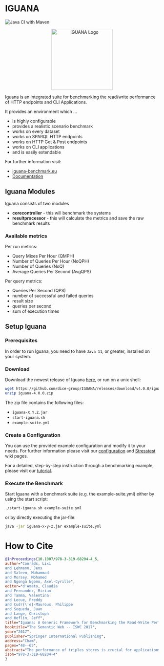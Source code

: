 # IGUANA

![Java CI with Maven](https://github.com/dice-group/IGUANA/workflows/Java%20CI%20with%20Maven/badge.svg)

<p align="center">
    <img src="https://github.com/dice-group/IGUANA/raw/develop/images/IGUANA_logo.png" alt="IGUANA Logo" width="200">
</p>
Iguana is an integrated suite for benchmarking the read/write performance of HTTP endpoints and CLI Applications.

It provides an environment which ...

* is highly configurable
* provides a realistic scenario benchmark
* works on every dataset
* works on SPARQL HTTP endpoints
* works on HTTP Get & Post endpoints
* works on CLI applications
* and is easily extendable

For further information visit:
- [iguana-benchmark.eu](http://iguana-benchmark.eu)
- [Documentation](http://iguana-benchmark.eu/docs/3.3/)

## Iguana Modules

Iguana consists of two modules
- **corecontroller** - this will benchmark the systems
- **resultprocessor** - this will calculate the metrics and save the raw benchmark results

### Available metrics

Per run metrics:
* Query Mixes Per Hour (QMPH)
* Number of Queries Per Hour (NoQPH)
* Number of Queries (NoQ)
* Average Queries Per Second (AvgQPS)

Per query metrics:
* Queries Per Second (QPS)
* number of successful and failed queries
* result size
* queries per second
* sum of execution times

## Setup Iguana

### Prerequisites

In order to run Iguana, you need to have `Java 11`, or greater, installed on your system.

### Download
Download the newest release of Iguana [here](https://github.com/dice-group/IGUANA/releases/latest), or run on a unix shell:

```sh
wget https://github.com/dice-group/IGUANA/releases/download/v4.0.0/iguana-4.0.0.zip
unzip iguana-4.0.0.zip
```

The zip file contains the following files:

* `iguana-X.Y.Z.jar`
* `start-iguana.sh`
* `example-suite.yml`

### Create a Configuration

You can use the provided example configuration and modify it to your needs.
For further information please visit our [configuration](http://iguana-benchmark.eu/docs/3.2/usage/configuration/) and [Stresstest](http://iguana-benchmark.eu/docs/3.0/usage/stresstest/) wiki pages.

For a detailed, step-by-step instruction through a benchmarking example, please visit our [tutorial](http://iguana-benchmark.eu/docs/3.2/usage/tutorial/).

### Execute the Benchmark

Start Iguana with a benchmark suite (e.g. the example-suite.yml) either by using the start script:

```sh
./start-iguana.sh example-suite.yml
```

or by directly executing the jar-file:

```sh
java -jar iguana-x-y-z.jar example-suite.yml
```

# How to Cite

```bibtex
@InProceedings{10.1007/978-3-319-68204-4_5,
author="Conrads, Lixi
and Lehmann, Jens
and Saleem, Muhammad
and Morsey, Mohamed
and Ngonga Ngomo, Axel-Cyrille",
editor="d'Amato, Claudia
and Fernandez, Miriam
and Tamma, Valentina
and Lecue, Freddy
and Cudr{\'e}-Mauroux, Philippe
and Sequeda, Juan
and Lange, Christoph
and Heflin, Jeff",
title="Iguana: A Generic Framework for Benchmarking the Read-Write Performance of Triple Stores",
booktitle="The Semantic Web -- ISWC 2017",
year="2017",
publisher="Springer International Publishing",
address="Cham",
pages="48--65",
abstract="The performance of triples stores is crucial for applications driven by RDF. Several benchmarks have been proposed that assess the performance of triple stores. However, no integrated benchmark-independent execution framework for these benchmarks has yet been provided. We propose a novel SPARQL benchmark execution framework called Iguana. Our framework complements benchmarks by providing an execution environment which can measure the performance of triple stores during data loading, data updates as well as under different loads and parallel requests. Moreover, it allows a uniform comparison of results on different benchmarks. We execute the FEASIBLE and DBPSB benchmarks using the Iguana framework and measure the performance of popular triple stores under updates and parallel user requests. We compare our results (See https://doi.org/10.6084/m9.figshare.c.3767501.v1) with state-of-the-art benchmarking results and show that our benchmark execution framework can unveil new insights pertaining to the performance of triple stores.",
isbn="978-3-319-68204-4"
}
```